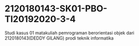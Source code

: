 # 2120180143-SK01-PBO-TI20192020-3-4
Studi kasus 01 matakuliah pemrograman berorientasi objek dari 2120180143(DEDDY GILANG) prodi teknik informatika

